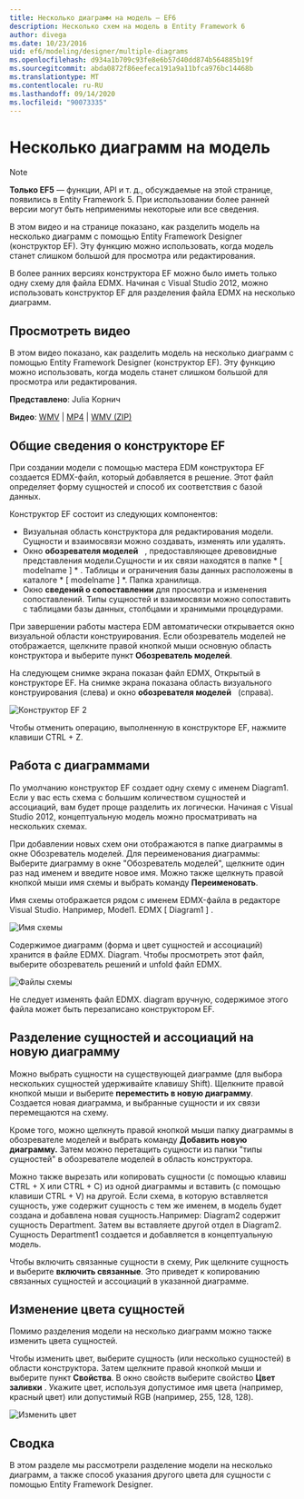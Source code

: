 ```yaml
---
title: Несколько диаграмм на модель — EF6
description: Несколько схем на модель в Entity Framework 6
author: divega
ms.date: 10/23/2016
uid: ef6/modeling/designer/multiple-diagrams
ms.openlocfilehash: d934a1b709c93fe8e6b57d40dd874b564885b19f
ms.sourcegitcommit: abda0872f86eefeca191a9a11bfca976bc14468b
ms.translationtype: MT
ms.contentlocale: ru-RU
ms.lasthandoff: 09/14/2020
ms.locfileid: "90073335"
---
```

# <a name="multiple-diagrams-per-model"></a>Несколько диаграмм на модель
> [!NOTE]
> **Только EF5** — функции, API и т. д., обсуждаемые на этой странице, появились в Entity Framework 5. При использовании более ранней версии могут быть неприменимы некоторые или все сведения.

В этом видео и на странице показано, как разделить модель на несколько диаграмм с помощью Entity Framework Designer (конструктор EF). Эту функцию можно использовать, когда модель станет слишком большой для просмотра или редактирования.

В более ранних версиях конструктора EF можно было иметь только одну схему для файла EDMX. Начиная с Visual Studio 2012, можно использовать конструктор EF для разделения файла EDMX на несколько диаграмм.

## <a name="watch-the-video"></a>Просмотреть видео
В этом видео показано, как разделить модель на несколько диаграмм с помощью Entity Framework Designer (конструктор EF). Эту функцию можно использовать, когда модель станет слишком большой для просмотра или редактирования.

**Представлено**: Julia Корнич

**Видео**: [WMV](https://download.microsoft.com/download/5/C/2/5C2B52AB-5532-426F-B078-1E253341B5FA/HDI-ITPro-MSDN-winvideo-multiplediagrams.wmv)  |  [MP4](https://download.microsoft.com/download/5/C/2/5C2B52AB-5532-426F-B078-1E253341B5FA/HDI-ITPro-MSDN-mp4video-multiplediagrams.m4v)  |  [WMV (ZIP)](https://download.microsoft.com/download/5/C/2/5C2B52AB-5532-426F-B078-1E253341B5FA/HDI-ITPro-MSDN-winvideo-multiplediagrams.zip)

## <a name="ef-designer-overview"></a>Общие сведения о конструкторе EF

При создании модели с помощью мастера EDM конструктора EF создается EDMX-файл, который добавляется в решение. Этот файл определяет форму сущностей и способ их соответствия с базой данных.

Конструктор EF состоит из следующих компонентов:

-   Визуальная область конструктора для редактирования модели. Сущности и взаимосвязи можно создавать, изменять или удалять.
-   Окно **обозревателя моделей**   , предоставляющее древовидные представления модели.Сущности и их связи находятся в папке * \[ modelname \] * . Таблицы и ограничения базы данных расположены в каталоге * \[ modelname \] *. Папка хранилища.
-   Окно **сведений о сопоставлении** для просмотра и изменения сопоставлений. Типы сущностей и взаимосвязи можно сопоставить с таблицами базы данных, столбцами и хранимыми процедурами. 

При завершении работы мастера EDM автоматически открывается окно визуальной области конструирования. Если обозреватель моделей не отображается, щелкните правой кнопкой мыши основную область конструктора и выберите пункт **Обозреватель моделей**.

На следующем снимке экрана показан файл EDMX, Открытый в конструкторе EF. На снимке экрана показана область визуального конструирования (слева) и окно **обозревателя моделей**   (справа).

![Конструктор EF 2](~/ef6/media/efdesigner2.png)

Чтобы отменить операцию, выполненную в конструкторе EF, нажмите клавиши CTRL + Z.

## <a name="working-with-diagrams"></a>Работа с диаграммами

По умолчанию конструктор EF создает одну схему с именем Diagram1. Если у вас есть схема с большим количеством сущностей и ассоциаций, вам будет проще разделить их логически. Начиная с Visual Studio 2012, концептуальную модель можно просматривать на нескольких схемах.   

При добавлении новых схем они отображаются в папке диаграммы в окне Обозреватель моделей. Для переименования диаграммы: Выберите диаграмму в окне "Обозреватель моделей", щелкните один раз над именем и введите новое имя. Можно также щелкнуть правой кнопкой мыши имя схемы и выбрать команду **Переименовать**.

Имя схемы отображается рядом с именем EDMX-файла в редакторе Visual Studio. Например, Model1. EDMX \[ Diagram1 \] .

![Имя схемы](~/ef6/media/diagramname.png)

Содержимое диаграмм (форма и цвет сущностей и ассоциаций) хранится в файле EDMX. Diagram. Чтобы просмотреть этот файл, выберите обозреватель решений и unfold файл EDMX. 

![Файлы схемы](~/ef6/media/diagramfiles.png)

Не следует изменять файл EDMX. diagram вручную, содержимое этого файла может быть перезаписано конструктором EF.
 
## <a name="splitting-entities-and-associations-into-a-new-diagram"></a>Разделение сущностей и ассоциаций на новую диаграмму

Можно выбрать сущности на существующей диаграмме (для выбора нескольких сущностей удерживайте клавишу Shift). Щелкните правой кнопкой мыши и выберите **переместить в новую диаграмму**. Создается новая диаграмма, и выбранные сущности и их связи перемещаются на схему.

Кроме того, можно щелкнуть правой кнопкой мыши папку диаграммы в обозревателе моделей и выбрать команду **Добавить новую диаграмму.** Затем можно перетащить сущности из папки "типы сущностей" в обозревателе моделей в область конструктора.

Можно также вырезать или копировать сущности (с помощью клавиш CTRL + X или CTRL + C) из одной диаграммы и вставить (с помощью клавиши CTRL + V) на другой. Если схема, в которую вставляется сущность, уже содержит сущность с тем же именем, в модель будет создана и добавлена новая сущность.Например: Diagram2 содержит сущность Department. Затем вы вставляете другой отдел в Diagram2. Сущность Department1 создается и добавляется в концептуальную модель.   

Чтобы включить связанные сущности в схему, Рик щелкните сущность и выберите **включить связанные**. Это приведет к копированию связанных сущностей и ассоциаций в указанной диаграмме.

## <a name="changing-the-color-of-entities"></a>Изменение цвета сущностей

Помимо разделения модели на несколько диаграмм можно также изменить цвета сущностей.

Чтобы изменить цвет, выберите сущность (или несколько сущностей) в области конструктора. Затем щелкните правой кнопкой мыши и выберите пункт **Свойства**. В окно свойств выберите свойство **Цвет заливки** . Укажите цвет, используя допустимое имя цвета (например, красный цвет) или допустимый RGB (например, 255, 128, 128). 

![Изменить цвет](~/ef6/media/color.png)

## <a name="summary"></a>Сводка

В этом разделе мы рассмотрели разделение модели на несколько диаграмм, а также способ указания другого цвета для сущности с помощью Entity Framework Designer. 
